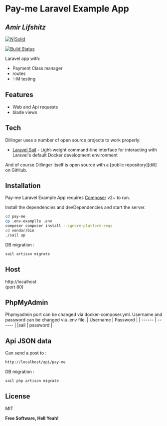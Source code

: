 # Pay-me Laravel Example App
## _Amir Lifshitz_

[![N|Solid](https://cldup.com/dTxpPi9lDf.thumb.png)](https://nodesource.com/products/nsolid)

[![Build Status](https://travis-ci.org/joemccann/dillinger.svg?branch=master)](https://travis-ci.org/joemccann/dillinger)

Laravel app with:

- Payment Class manager
- routes
- ✨M testing

## Features

- Web and Api requests
- blade views

## Tech

Dillinger uses a number of open source projects to work properly:

- [Laravel Sail] - Light-weight command-line interface for interacting with Laravel's default Docker development environment
 
And of course Dillinger itself is open source with a [public repository][dill]
 on GitHub.

## Installation

Pay-me Laravel Example App requires [Composer](https://getcomposer.org/) v2+ to run.

Install the dependencies and devDependencies and start the server.

```sh
cd pay-me
cp .env-examplle .env
composer composer install --ignore-platform-reqs
cd vendor/bin
./sail up
```

DB migration :

```sh
sail artisan migrate 
```
## Host
http://localhost  
(port 80)

## PhpMyAdmin
Phpmyadmin port can be changed via docker-composer.yml.
Username and password can be changed via .env file.
| Username | Password |
| ------ | ------ |
|sail    | password |
 
 
## Api JSON data

Can send a post to :
```sh
http://localhost/api/pay-me
```

DB migration :
```sh
sail php artisan migrate
```


## License

MIT

**Free Software, Hell Yeah!**

[//]: # (These are reference links used in the body of this note and get stripped out when the markdown processor does its job. There is no need to format nicely because it shouldn't be seen. Thanks SO - http://stackoverflow.com/questions/4823468/store-comments-in-markdown-syntax)

    
   [Laravel Sail]: <https://laravel.com/docs/9.x/sail>
    

   [PlDb]: <https://github.com/joemccann/dillinger/tree/master/plugins/dropbox/README.md>
   [PlGh]: <https://github.com/joemccann/dillinger/tree/master/plugins/github/README.md>
   [PlGd]: <https://github.com/joemccann/dillinger/tree/master/plugins/googledrive/README.md>
   [PlOd]: <https://github.com/joemccann/dillinger/tree/master/plugins/onedrive/README.md>
   [PlMe]: <https://github.com/joemccann/dillinger/tree/master/plugins/medium/README.md>
   [PlGa]: <https://github.com/RahulHP/dillinger/blob/master/plugins/googleanalytics/README.md>
